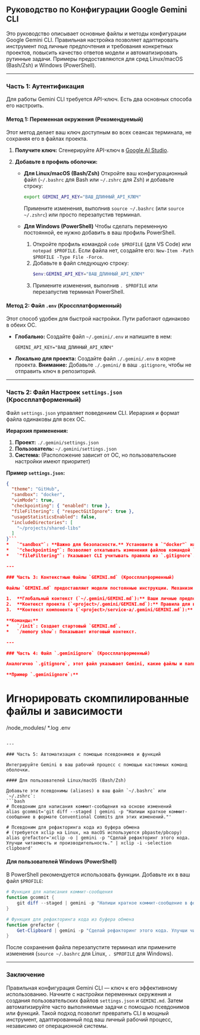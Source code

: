 ## Руководство по Конфигурации Google Gemini CLI

Это руководство описывает основные файлы и методы конфигурации Google Gemini CLI. Правильная настройка позволяет адаптировать инструмент под личные предпочтения и требования конкретных проектов, повысить качество ответов модели и автоматизировать рутинные задачи. Примеры предоставляются для сред Linux/macOS (Bash/Zsh) и Windows (PowerShell).

---

### Часть 1: Аутентификация

Для работы Gemini CLI требуется API-ключ. Есть два основных способа его настроить.

#### Метод 1: Переменная окружения (Рекомендуемый)

Этот метод делает ваш ключ доступным во всех сеансах терминала, не сохраняя его в файлах проекта.

1.  **Получите ключ:** Сгенерируйте API-ключ в [Google AI Studio](https://aistudio.google.com/).
2.  **Добавьте в профиль оболочки:**

    *   **Для Linux/macOS (Bash/Zsh)**
        Откройте ваш конфигурационный файл (`~/.bashrc` для Bash или `~/.zshrc` для Zsh) и добавьте строку:
        ```bash
        export GEMINI_API_KEY="ВАШ_ДЛИННЫЙ_API_КЛЮЧ"
        ```
        Примените изменения, выполнив `source ~/.bashrc` (или `source ~/.zshrc`) или просто перезапустив терминал.

    *   **Для Windows (PowerShell)**
        Чтобы сделать переменную постоянной, ее нужно добавить в ваш профиль PowerShell.
        1.  Откройте профиль командой `code $PROFILE` (для VS Code) или `notepad $PROFILE`. Если файла нет, создайте его: `New-Item -Path $PROFILE -Type File -Force`.
        2.  Добавьте в файл следующую строку:
            ```powershell
            $env:GEMINI_API_KEY="ВАШ_ДЛИННЫЙ_API_КЛЮЧ"
            ```
        3.  Примените изменения, выполнив `. $PROFILE` или перезапустив терминал PowerShell.

#### Метод 2: Файл `.env` (Кроссплатформенный)

Этот способ удобен для быстрой настройки. Пути работают одинаково в обеих ОС.

*   **Глобально:** Создайте файл `~/.gemini/.env` и напишите в нем:
    ```
    GEMINI_API_KEY="ВАШ_ДЛИННЫЙ_API_КЛЮЧ"
    ```
*   **Локально для проекта:** Создайте файл `./.gemini/.env` в корне проекта. **Внимание:** Добавьте `./.gemini/` в ваш `.gitignore`, чтобы не отправить ключ в репозиторий.

---

### Часть 2: Файл Настроек `settings.json` (Кроссплатформенный)

Файл `settings.json` управляет поведением CLI. Иерархия и формат файла одинаковы для всех ОС.

**Иерархия применения:**
1.  **Проект:** `./.gemini/settings.json`
2.  **Пользователь:** `~/.gemini/settings.json`
3.  **Система:** (Расположение зависит от ОС, но пользовательские настройки имеют приоритет)

**Пример `settings.json`:**
```json
{
  "theme": "GitHub",
  "sandbox": "docker",
  "vimMode": true,
  "checkpointing": { "enabled": true },
  "fileFiltering": { "respectGitIgnore": true },
  "usageStatisticsEnabled": false,
  "includeDirectories": [
    "~/projects/shared-libs"
  ]
}```
*   `"sandbox"`: **Важно для безопасности.** Установите в `"docker"` или `"podman"`, чтобы команды выполнялись в изолированной среде.
*   `"checkpointing"`: Позволяет откатывать изменения файлов командой `/restore`.
*   `"fileFiltering"`: Указывает CLI учитывать правила из `.gitignore`.

---

### Часть 3: Контекстные Файлы `GEMINI.md` (Кроссплатформенный)

Файлы `GEMINI.md` предоставляют модели постоянные инструкции. Механизм их работы не зависит от операционной системы.

1.  **Глобальный контекст (`~/.gemini/GEMINI.md`):** Ваши личные предпочтения и стек.
2.  **Контекст проекта (`<project>/.gemini/GEMINI.md`):** Правила для всей команды.
3.  **Контекст компонента (`<project>/service-a/.gemini/GEMINI.md`):** Узкоспециализированные инструкции.

**Команды:**
*   `/init`: Создает стартовый `GEMINI.md`.
*   `/memory show`: Показывает итоговый контекст.

---

### Часть 4: Файл `.geminiignore` (Кроссплатформенный)

Аналогично `.gitignore`, этот файл указывает Gemini, какие файлы и папки игнорировать. Формат файла универсален.

**Пример `.geminiignore`:**
```
# Игнорировать скомпилированные файлы и зависимости
/node_modules/
*.log
.env
```

---

### Часть 5: Автоматизация с помощью псевдонимов и функций

Интегрируйте Gemini в ваш рабочий процесс с помощью кастомных команд оболочки.

#### Для пользователей Linux/macOS (Bash/Zsh)

Добавьте эти псевдонимы (aliases) в ваш файл `~/.bashrc` или `~/.zshrc`:
```bash
# Псевдоним для написания коммит-сообщения на основе изменений
alias gcommit='git diff --staged | gemini -p "Напиши краткое коммит-сообщение в формате Conventional Commits для этих изменений."'

# Псевдоним для рефакторинга кода из буфера обмена
# (требуется xclip на Linux, на macOS используются pbpaste/pbcopy)
alias grefactor='xclip -o | gemini -p "Сделай рефакторинг этого кода. Улучши читаемость и производительность." | xclip -i -selection clipboard'
```

#### Для пользователей Windows (PowerShell)

В PowerShell рекомендуется использовать функции. Добавьте их в ваш файл `$PROFILE`:
```powershell
# Функция для написания коммит-сообщения
function gcommit {
    git diff --staged | gemini -p "Напиши краткое коммит-сообщение в формате Conventional Commits для этих изменений."
}

# Функция для рефакторинга кода из буфера обмена
function grefactor {
    Get-Clipboard | gemini -p "Сделай рефакторинг этого кода. Улучши читаемость и производительность." | Set-Clipboard
}
```
После сохранения файла перезапустите терминал или примените изменения (`source ~/.bashrc` для Linux, `. $PROFILE` для Windows).

---

### Заключение

Правильная конфигурация Gemini CLI — ключ к его эффективному использованию. Начните с настройки переменных окружения и создания пользовательских файлов `settings.json` и `GEMINI.md`. Затем автоматизируйте часто выполняемые задачи с помощью псевдонимов или функций. Такой подход позволит превратить CLI в мощный инструмент, адаптированный под ваш личный рабочий процесс, независимо от операционной системы.